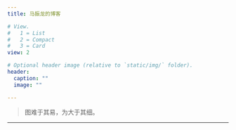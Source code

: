 ```yaml
---
title: 马振龙的博客

# View.
#   1 = List
#   2 = Compact
#   3 = Card
view: 2

# Optional header image (relative to `static/img/` folder).
header:
  caption: ""
  image: ""

---
```


> 图难于其易，为大于其细。

---

<!-- ## _Table of Contents_ -->




<!-- - [New Post](newblog/) -->